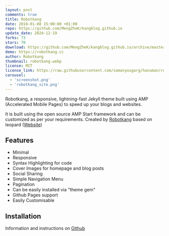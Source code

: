 ```yaml
---
layout: post
comments: true
title: Robotkang
date: 2018-01-08 15:00:00 +01:00
repo: https://github.com/MengZheK/kangblog.github.io
update_date: 2024-12-19
forks: 73
stars: 70
download: https://github.com/MengZheK/kangblog.github.io/archive/master.zip
demo: https://robotkang.cc
author: Robotkang
thumbnail: robotkang.webp
license: MIT
license_link: https://raw.githubusercontent.com/samanyougarg/hanuman/refs/heads/master/LICENSE.txt
carousel:
  - 'screenshot.png'
  - 'robotkang_site.png'
---
```


Robotkang, a responsive, lightning-fast Jekyll theme built using AMP (Accelerated Mobile Pages) to speed up your blogs and websites.

It is built using the open source AMP Start framework and can be customized as per your requirements. Created by [Robotkang](http://robotkang.cc) based on leopard ([Website](http://robotkang.cc))

## Features

* Minimal
* Responsive
* Syntax Highlighting for code
* Cover Images for homepage and blog posts
* Social Sharing
* Simple Navigation Menu
* Pagination
* Can be easily installed via "theme gem"
* Github Pages support
* Easily Customisable

## Installation

Information and instructions on [Github](https://github.com/MengZheK/kangblog.github.io)
